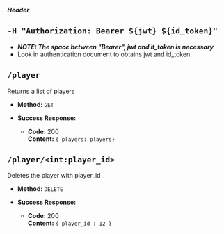 ***Header***

**`-H "Authorization: Bearer ${jwt} ${id_token}"`**
----
  * ***NOTE: The space between "Bearer", jwt and it_token is necessary***
  * Look in authentication document to obtains jwt and id_token.


**`/player`**
----

Returns a list of players

* **Method:** `GET`

* **Success Response:**
  * **Code:** 200 <br />
    **Content:** `{ players: players}`
    
    
**`/player/<int:player_id>`**
----

Deletes the player with player_id

* **Method:** `DELETE`

* **Success Response:**
  * **Code:** 200 <br />
    **Content:** `{ player_id : 12 }`
